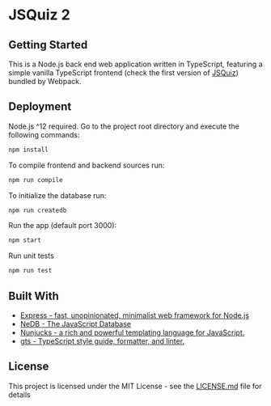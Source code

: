 # JSQuiz 2 

## Getting Started

This is a Node.js back end web application written in TypeScript, featuring a
simple vanilla TypeScript frontend (check the first version of [JSQuiz](https://github.com/syzymon/JSQuiz)) bundled by Webpack.

## Deployment
Node.js ^12 required.
Go to the project root directory and execute the following commands:
```bash
npm install
```

To compile frontend and backend sources run:
```bash
npm run compile
```

To initialize the database run:
```bash
npm run createdb
```

Run the app (default port 3000):
```bash
npm start
```

Run unit tests
```bash
npm run test
```

## Built With

* [Express - fast, unopinionated, minimalist web framework for Node.js](https://expressjs.com/)
* [NeDB - The JavaScript Database](https://github.com/louischatriot/nedb)
* [Nunjucks - a rich and powerful templating language for JavaScript.](https://mozilla.github.io/nunjucks/)
* [gts - TypeScript style guide, formatter, and linter.](https://github.com/google/gts)

## License

This project is licensed under the MIT License - see the [LICENSE.md](LICENSE.md) file for details
